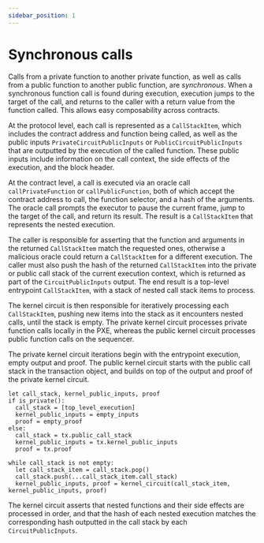 ```yaml
---
sidebar_position: 1
---
```

# Synchronous calls

Calls from a private function to another private function, as well as calls from a public function to another public function, are *synchronous*. When a synchronous function call is found during execution, execution jumps to the target of the call, and returns to the caller with a return value from the function called. This allows easy composability across contracts.

At the protocol level, each call is represented as a `CallStackItem`, which includes the contract address and function being called, as well as the public inputs `PrivateCircuitPublicInputs` or `PublicCircuitPublicInputs` that are outputted by the execution of the called function. These public inputs include information on the call context, the side effects of the execution, and the block header.

At the contract level, a call is executed via an oracle call `callPrivateFunction` or `callPublicFunction`, both of which accept the contract address to call, the function selector, and a hash of the arguments. The oracle call prompts the executor to pause the current frame, jump to the target of the call, and return its result. The result is a `CallStackItem` that represents the nested execution. 

The caller is responsible for asserting that the function and arguments in the returned `CallStackItem` match the requested ones, otherwise a malicious oracle could return a `CallStackItem` for a different execution. The caller must also push the hash of the returned `CallStackItem` into the private or public call stack of the current execution context, which is returned as part of the `CircuitPublicInputs` output. The end result is a top-level entrypoint `CallStackItem`, with a stack of nested call stack items to process.

The kernel circuit is then responsible for iteratively processing each `CallStackItem`, pushing new items into the stack as it encounters nested calls, until the stack is empty. The private kernel circuit processes private function calls locally in the PXE, whereas the public kernel circuit processes public function calls on the sequencer. 

The private kernel circuit iterations begin with the entrypoint execution, empty output and proof. The public kernel circuit starts with the public call stack in the transaction object, and builds on top of the output and proof of the private kernel circuit.

```
let call_stack, kernel_public_inputs, proof
if is_private():
  call_stack = [top_level_execution]
  kernel_public_inputs = empty_inputs
  proof = empty_proof
else:
  call_stack = tx.public_call_stack
  kernel_public_inputs = tx.kernel_public_inputs
  proof = tx.proof

while call_stack is not empty:
  let call_stack_item = call_stack.pop()
  call_stack.push(...call_stack_item.call_stack)
  kernel_public_inputs, proof = kernel_circuit(call_stack_item, kernel_public_inputs, proof)
```

The kernel circuit asserts that nested functions and their side effects are processed in order, and that the hash of each nested execution matches the corresponding hash outputted in the call stack by each `CircuitPublicInputs`.